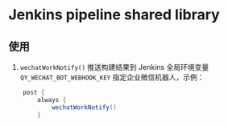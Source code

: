 # Jenkins pipeline shared library

## 使用

1. `wechatWorkNotify()` 推送构建结果到 Jenkins 全局环境变量 `QY_WECHAT_BOT_WEBHOOK_KEY` 指定企业微信机器人，示例：

```groovy
    post {
        always {
            wechatWorkNotify()
        }
```